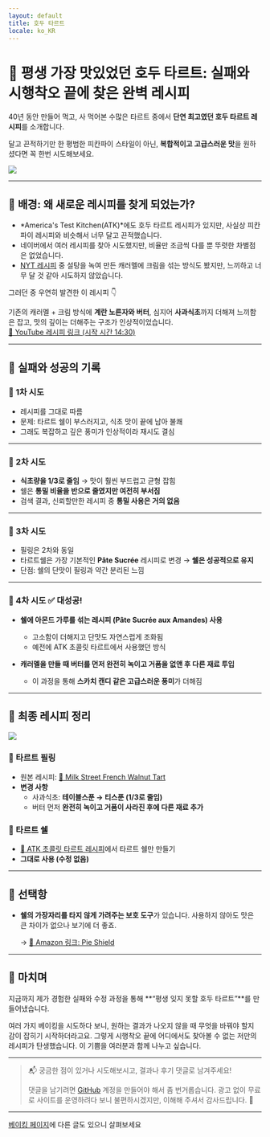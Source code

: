 ```yaml
---
layout: default
title: 호두 타르트
locale: ko_KR
---
```


# 🍯 평생 가장 맛있었던 호두 타르트: 실패와 시행착오 끝에 찾은 완벽 레시피

40년 동안 만들어 먹고, 사 먹어본 수많은 타르트 중에서 **단연 최고였던 호두 타르트 레시피**를 소개합니다.

달고 끈적하기만 한 평범한 피칸파이 스타일이 아닌, **복합적이고 고급스러운 맛**을 원하셨다면 꼭 한번 시도해보세요.

![](https://live.staticflickr.com/65535/52685126083_65eceb22c7.jpg)

---

## 🧪 배경: 왜 새로운 레시피를 찾게 되었는가?

- *America's Test Kitchen(ATK)*에도 호두 타르트 레시피가 있지만, 사실상 피칸파이 레시피와 비슷해서 너무 달고 끈적했습니다.  
- 네이버에서 여러 레시피를 찾아 시도했지만, 비율만 조금씩 다를 뿐 뚜렷한 차별점은 없었습니다.  
- [NYT 레시피](https://cooking.nytimes.com/recipes/1017652-walnut-tart) 중 설탕을 녹여 만든 캐러멜에 크림을 섞는 방식도 봤지만, 느끼하고 너무 달 것 같아 시도하지 않았습니다.  

그러던 중 우연히 발견한 이 레시피 👇

기존의 캐러멜 + 크림 방식에 **계란 노른자와 버터**, 심지어 **사과식초**까지 더해져 느끼함은 잡고, 맛의 깊이는 더해주는 구조가 인상적이었습니다.  
[🔗 YouTube 레시피 링크 (시작 시간 14:30)](https://youtu.be/2bUeLbqmktU?t=870)

---

## 🧁 실패와 성공의 기록

### 🥧 1차 시도
- 레시피를 그대로 따름  
- 문제: 타르트 쉘이 부스러지고, 식초 맛이 끝에 남아 불쾌  
- 그래도 복잡하고 깊은 풍미가 인상적이라 재시도 결심

---

### 🥧 2차 시도
- **식초량을 1/3로 줄임** → 맛이 훨씬 부드럽고 균형 잡힘  
- 쉘은 **통밀 비율을 반으로 줄였지만 여전히 부서짐**  
- 검색 결과, 신뢰할만한 레시피 중 **통밀 사용은 거의 없음**

---

### 🥧 3차 시도
- 필링은 2차와 동일  
- 타르트쉘은 가장 기본적인 **Pâte Sucrée** 레시피로 변경 → **쉘은 성공적으로 유지**  
- 단점: 쉘의 단맛이 필링과 약간 분리된 느낌

---

### 🥧 4차 시도 ✅ **대성공!**
- **쉘에 아몬드 가루를 섞는 레시피 (Pâte Sucrée aux Amandes) 사용**
  - 고소함이 더해지고 단맛도 자연스럽게 조화됨  
  - 예전에 ATK 초콜릿 타르트에서 사용했던 방식

- **캐러멜을 만들 때 버터를 먼저 완전히 녹이고 거품을 없앤 후 다른 재료 투입**  
  - 이 과정을 통해 **스카치 캔디 같은 고급스러운 풍미**가 더해짐  

---

## 📌 최종 레시피 정리


![](https://live.staticflickr.com/65535/52685052475_7329b7a3b9.jpg)


### 🍯 타르트 필링  
- 원본 레시피: [🔗 Milk Street French Walnut Tart](https://www.177milkstreet.com/recipes/french-walnut-tart)  
- **변경 사항**
  - 사과식초: **테이블스푼 → 티스푼 (1/3로 줄임)**  
  - 버터 먼저 **완전히 녹이고 거품이 사라진 후에 다른 재료 추가**

### 🧈 타르트 쉘  
- [🔗 ATK 초콜릿 타르트 레시피](https://www.americastestkitchen.com/recipes/7490-rich-chocolate-tart)에서 타르트 쉘만 만들기
- **그대로 사용 (수정 없음)**

---

## 🔧 선택항

- **쉘의 가장자리를 타지 않게 가려주는 보호 도구**가 있습니다. 사용하지 않아도 맛은 큰 차이가 없으나 보기에 더 좋죠.

  → [🔗 Amazon 링크: Pie Shield](https://www.amazon.com/gp/product/B005FYC9XM/)

---

## 📝 마치며

지금까지 제가 경험한 실패와 수정 과정을 통해 **“평생 잊지 못할 호두 타르트”**를 만들어냈습니다.

여러 가지 베이킹을 시도하다 보니, 원하는 결과가 나오지 않을 때 무엇을 바꿔야 할지 감이 잡히기 시작하더라고요. 그렇게 시행착오 끝에 어디에서도 찾아볼 수 없는 저만의 레시피가 탄생했습니다. 이 기쁨을 여러분과 함께 나누고 싶습니다.

---

> 📬 궁금한 점이 있거나 시도해보시고, 결과나 후기 댓글로 남겨주세요!  
>
> 댓글을 남기려면 [GitHub](http://github.com) 계정을 만들어야 해서 좀 번거롭습니다. 광고 없이 무료로 사이트를 운영하려다 보니 불편하시겠지만, 이해해 주셔서 감사드립니다. 🙂

---

[베이킹 페이지](/baking)에 다른 글도 있으니 살펴보세요
